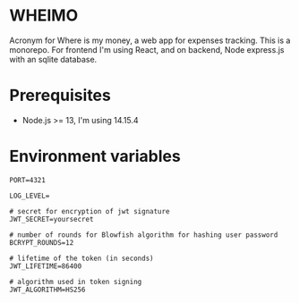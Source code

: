 # WHEIMO
Acronym for Where is my money, a web app for expenses tracking.
This is a monorepo. For frontend I'm using React, and on backend, Node express.js with an sqlite database.

# Prerequisites
- Node.js >= 13, I'm using 14.15.4

# Environment variables

```
PORT=4321

LOG_LEVEL=

# secret for encryption of jwt signature
JWT_SECRET=yoursecret

# number of rounds for Blowfish algorithm for hashing user password
BCRYPT_ROUNDS=12

# lifetime of the token (in seconds)
JWT_LIFETIME=86400

# algorithm used in token signing
JWT_ALGORITHM=HS256
```